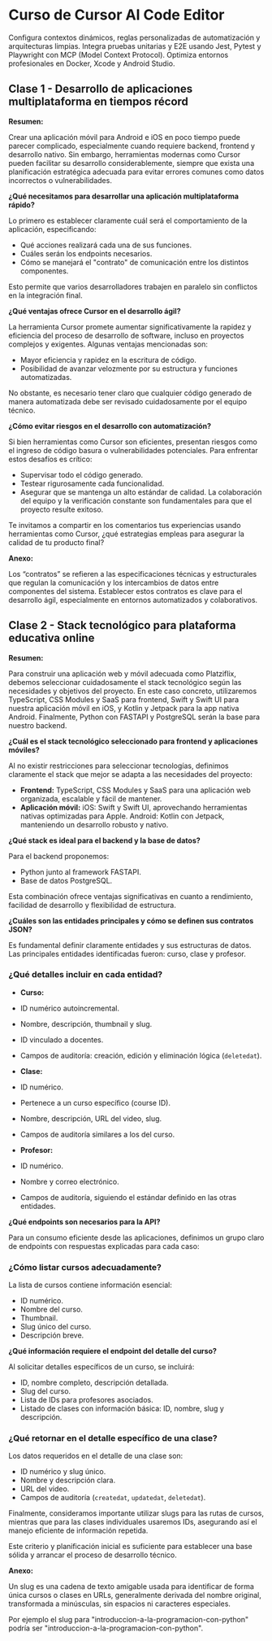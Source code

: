 # Curso de Cursor AI Code Editor

Configura contextos dinámicos, reglas personalizadas de automatización y arquitecturas limpias. Integra pruebas unitarias y E2E usando Jest, Pytest y Playwright con MCP (Model Context Protocol). Optimiza entornos profesionales en Docker, Xcode y Android Studio.

## Clase 1 - Desarrollo de aplicaciones multiplataforma en tiempos récord

**Resumen:**

Crear una aplicación móvil para Android e iOS en poco tiempo puede parecer complicado, especialmente cuando requiere backend, frontend y desarrollo nativo. Sin embargo, herramientas modernas como Cursor pueden facilitar su desarrollo considerablemente, siempre que exista una planificación estratégica adecuada para evitar errores comunes como datos incorrectos o vulnerabilidades.

**¿Qué necesitamos para desarrollar una aplicación multiplataforma rápido?**

Lo primero es establecer claramente cuál será el comportamiento de la aplicación, especificando:

- Qué acciones realizará cada una de sus funciones.
- Cuáles serán los endpoints necesarios.
- Cómo se manejará el "contrato" de comunicación entre los distintos componentes.

Esto permite que varios desarrolladores trabajen en paralelo sin conflictos en la integración final.

**¿Qué ventajas ofrece Cursor en el desarrollo ágil?**

La herramienta Cursor promete aumentar significativamente la rapidez y eficiencia del proceso de desarrollo de software, incluso en proyectos complejos y exigentes. Algunas ventajas mencionadas son:

- Mayor eficiencia y rapidez en la escritura de código.
- Posibilidad de avanzar velozmente por su estructura y funciones automatizadas.

No obstante, es necesario tener claro que cualquier código generado de manera automatizada debe ser revisado cuidadosamente por el equipo técnico.

**¿Cómo evitar riesgos en el desarrollo con automatización?**

Si bien herramientas como Cursor son eficientes, presentan riesgos como el ingreso de código basura o vulnerabilidades potenciales. Para enfrentar estos desafíos es crítico:

- Supervisar todo el código generado.
- Testear rigurosamente cada funcionalidad.
- Asegurar que se mantenga un alto estándar de calidad.
La colaboración del equipo y la verificación constante son fundamentales para que el proyecto resulte exitoso.

Te invitamos a compartir en los comentarios tus experiencias usando herramientas como Cursor, ¿qué estrategias empleas para asegurar la calidad de tu producto final?

**Anexo:**

Los “contratos” se refieren a las especificaciones técnicas y estructurales que regulan la comunicación y los intercambios de datos entre componentes del sistema.
Establecer estos contratos es clave para el desarrollo ágil, especialmente en entornos automatizados y colaborativos.

## Clase 2 - Stack tecnológico para plataforma educativa online

**Resumen:**

Para construir una aplicación web y móvil adecuada como Platziflix, debemos seleccionar cuidadosamente el stack tecnológico según las necesidades y objetivos del proyecto. En este caso concreto, utilizaremos TypeScript, CSS Modules y SaaS para frontend, Swift y Swift UI para nuestra aplicación móvil en iOS, y Kotlin y Jetpack para la app nativa Android. Finalmente, Python con FASTAPI y PostgreSQL serán la base para nuestro backend.

**¿Cuál es el stack tecnológico seleccionado para frontend y aplicaciones móviles?**

Al no existir restricciones para seleccionar tecnologías, definimos claramente el stack que mejor se adapta a las necesidades del proyecto:

- **Frontend:** TypeScript, CSS Modules y SaaS para una aplicación web organizada, escalable y fácil de mantener.
- **Aplicación móvil:**
iOS: Swift y Swift UI, aprovechando herramientas nativas optimizadas para Apple.
Android: Kotlin con Jetpack, manteniendo un desarrollo robusto y nativo.

**¿Qué stack es ideal para el backend y la base de datos?**

Para el backend proponemos:

- Python junto al framework FASTAPI.
- Base de datos PostgreSQL.

Esta combinación ofrece ventajas significativas en cuanto a rendimiento, facilidad de desarrollo y flexibilidad de estructura.

**¿Cuáles son las entidades principales y cómo se definen sus contratos JSON?**

Es fundamental definir claramente entidades y sus estructuras de datos. Las principales entidades identificadas fueron: curso, clase y profesor.

### ¿Qué detalles incluir en cada entidad?

- **Curso:**
- ID numérico autoincremental.
- Nombre, descripción, thumbnail y slug.
- ID vinculado a docentes.
- Campos de auditoría: creación, edición y eliminación lógica (`deletedat`).

- **Clase:**
- ID numérico.
- Pertenece a un curso específico (course ID).
- Nombre, descripción, URL del video, slug.
- Campos de auditoría similares a los del curso.

- **Profesor:**
- ID numérico.
- Nombre y correo electrónico.
- Campos de auditoría, siguiendo el estándar definido en las otras entidades.

**¿Qué endpoints son necesarios para la API?**

Para un consumo eficiente desde las aplicaciones, definimos un grupo claro de endpoints con respuestas explicadas para cada caso:

### **¿Cómo listar cursos adecuadamente?**

La lista de cursos contiene información esencial:

- ID numérico.
- Nombre del curso.
- Thumbnail.
- Slug único del curso.
- Descripción breve.

**¿Qué información requiere el endpoint del detalle del curso?**

Al solicitar detalles específicos de un curso, se incluirá:

- ID, nombre completo, descripción detallada.
- Slug del curso.
- Lista de IDs para profesores asociados.
- Listado de clases con información básica: ID, nombre, slug y descripción.

### **¿Qué retornar en el detalle específico de una clase?**

Los datos requeridos en el detalle de una clase son:

- ID numérico y slug único.
- Nombre y descripción clara.
- URL del video.
- Campos de auditoría (`createdat`, `updatedat`, `deletedat`).

Finalmente, consideramos importante utilizar slugs para las rutas de cursos, mientras que para las clases individuales usaremos IDs, asegurando así el manejo eficiente de información repetida.

Este criterio y planificación inicial es suficiente para establecer una base sólida y arrancar el proceso de desarrollo técnico.

**Anexo:**

Un slug es una cadena de texto amigable usada para identificar de forma única cursos o clases en URLs, generalmente derivada del nombre original, transformada a minúsculas, sin espacios ni caracteres especiales.

Por ejemplo el slug para "introduccion-a-la-programacion-con-python" podría ser "introduccion-a-la-programacion-con-python".
